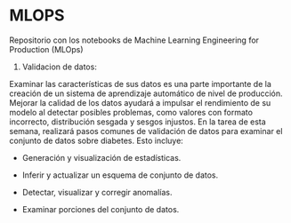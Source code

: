 # MLOPS
Repositorio con los notebooks de Machine Learning Engineering for Production (MLOps)  

1) Validacion de datos:
   
Examinar las características de sus datos es una parte importante de la creación de un sistema de aprendizaje automático de nivel de producción. Mejorar la calidad de los datos ayudará a impulsar el rendimiento de su modelo al detectar posibles problemas, como valores con formato incorrecto, distribución sesgada y sesgos injustos. En la tarea de esta semana, realizará pasos comunes de validación de datos para examinar el conjunto de datos sobre diabetes. Esto incluye:

* Generación y visualización de estadísticas.

* Inferir y actualizar un esquema de conjunto de datos.

* Detectar, visualizar y corregir anomalías.

* Examinar porciones del conjunto de datos.
